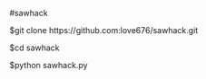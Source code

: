 #sawhack
<p>$git clone https://github.com:love676/sawhack.git
<p>$cd sawhack
<p>$python sawhack.py

